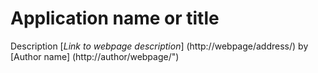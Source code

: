 # Application name or title

Description
[*Link to webpage description*] (http://webpage/address/)
by [Author name] (http://author/webpage/")
